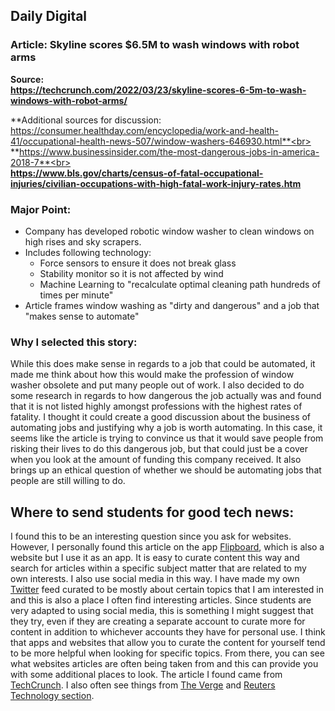 ## Daily Digital

### Article: Skyline scores $6.5M to wash windows with robot arms

**Source:<br>
https://techcrunch.com/2022/03/23/skyline-scores-6-5m-to-wash-windows-with-robot-arms/**

**Additional sources for discussion:<br>
https://consumer.healthday.com/encyclopedia/work-and-health-41/occupational-health-news-507/window-washers-646930.html**<br>
<br>
**https://www.businessinsider.com/the-most-dangerous-jobs-in-america-2018-7**<br>
<br>
**https://www.bls.gov/charts/census-of-fatal-occupational-injuries/civilian-occupations-with-high-fatal-work-injury-rates.htm**

### Major Point:

- Company has developed robotic window washer to clean windows on high rises and sky scrapers.
- Includes following technology:
    - Force sensors to ensure it does not break glass
    - Stability monitor so it is not affected by wind
    -  Machine Learning to "recalculate optimal cleaning path hundreds of times per minute"
- Article frames window washing as "dirty and dangerous" and a job that "makes sense to automate"

### Why I selected this story:
While this does make sense in regards to a job that could be automated, it made me think about how this would make the profession of window washer obsolete and put many people out of work. I also decided to do some research in regards to how dangerous the job actually was and found that it is not listed highly amongst professions with the highest rates of fatality. I thought it could create a good discussion about the business of automating jobs and justifying why a job is worth automating. In this case, it seems like the article is trying to convince us that it would save people from risking their lives to do this dangerous job, but that could just be a cover when you look at the amount of funding this company received. It also brings up an ethical question of whether we should be automating jobs that people are still willing to do.

## Where to send students for good tech news:
I found this to be an interesting question since you ask for websites. However, I personally found this article on the app [Flipboard](https://flipboard.com/), which is also a website but I use it as an app. It is easy to curate content this way and search for articles within a specific subject matter that are related to my own interests. I also use social media in this way. I have made my own [Twitter](https://www.twitter.com) feed curated to be mostly about certain topics that I am interested in and this is also a place I often find interesting articles. Since students are very adapted to using social media, this is something I might suggest that they try, even if they are creating a separate account to curate more for content in addition to whichever accounts they have for personal use. I think that apps and websites that allow you to curate the content for yourself tend to be more helpful when looking for specific topics. From there, you can see what websites articles are often being taken from and this can provide you with some additional places to look. The article I found came from [TechCrunch](https://techcrunch.com/). I also often see things from [The Verge](https://www.theverge.com/) and [Reuters Technology section](https://www.reuters.com/technology/).
